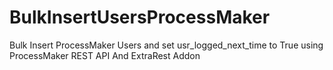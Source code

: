 # BulkInsertUsersProcessMaker
 Bulk Insert ProcessMaker Users and set usr_logged_next_time to True using ProcessMaker REST API And ExtraRest Addon
